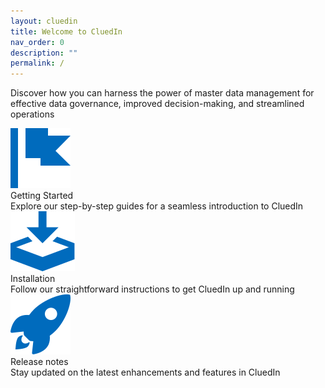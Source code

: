 ```yaml
---
layout: cluedin
title: Welcome to CluedIn
nav_order: 0
description: ""
permalink: /
---
```


Discover how you can harness the power of master data management for effective data governance, improved decision-making, and streamlined operations

<div class="card-line">
  <div class="card" href="/getting-started">
    <div class="icon"><img src="/assets/icons/getting-started.svg" alt="getting started"/></div>
    <div class="title">Getting Started</div>
    <div class="content">Explore our step-by-step guides for a seamless introduction to CluedIn</div>
  </div>
   <div class="card" href="/deployment">
    <div class="icon"><img src="/assets/icons/installation.svg" alt="getting started"/></div>
    <div class="title">Installation</div>
    <div class="content">Follow our straightforward instructions to get CluedIn up and running</div>
  </div>
   <div class="card" href="/release-notes">
    <div class="icon"><img src="/assets/icons/release-note.svg" alt="getting started"/></div>
    <div class="title">Release notes</div>
    <div class="content">Stay updated on the latest enhancements and features in CluedIn</div>
  </div>
</div>
